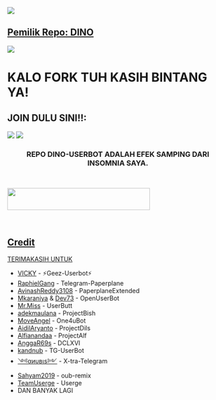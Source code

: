 <p align="center">
  <a href="https://github.com/jackblose/DINO-USERBOT">
    
  </a>
  <a href="https://github.com/jackblose/DINO-USERBOT">
  </a>
</p>  


<a href="https://t.me/tutorialjackbot"><img src="https://img.shields.io/badge/KODE%20PENILAIAN-A+-blue.svg?style=for-the-badge&logo=Factor.">

## Pemilik Repo: DINO
[<img src="https://media0.giphy.com/media/ya4eevXU490Iw/giphy.gif">](https://t.me/enjoyyourmilk)
##
##
# KALO FORK TUH KASIH BINTANG YA!

## JOIN DULU SINI!!:

<a href="https://t.me/temanesiaonline"><img src="https://img.shields.io/badge/Join-%20TEMANESIA ONLINE-black.svg?style=for-the-badge&logo=Telegram"></a>
<a href="https://t.me/racauanhatii"><img src="https://img.shields.io/badge/Channel-%20RACAUAN HATI-purple.svg?style=for-the-badge&logo=Telegram"></a>



<h3 align="center">REPO DINO-USERBOT ADALAH EFEK SAMPING DARI INSOMNIA SAYA.</h3>
<p align="center">&nbsp;</p>


<a href="https://heroku.com/deploy?template=https://github.com/jackblose/JACKBOT.git"><img src="https://img.shields.io/badge/Deploy%20To%20Heroku-black?style=flat&logo=Heroku" width="325" height="50.100" />

<br>
</p>

## Credit
TERIMAKASIH UNTUK

*   [VICKY](https://github.com/vckyou) - ⚡Geez-Userbot⚡
*   [RaphielGang](https://github.com/RaphielGang) - Telegram-Paperplane
*   [AvinashReddy3108](https://github.com/AvinashReddy3108) - PaperplaneExtended
*   [Mkaraniya](https://github.com/mkaraniya) & [Dev73](https://github.com/Devp73) - OpenUserBot
*   [Mr.Miss](https://github.com/keselekpermen69) - UserButt
*   [adekmaulana](https://github.com/adekmaulana) - ProjectBish
*   [MoveAngel](https://github.com/MoveAngel) - One4uBot
*   [AidilAryanto](https://github.com/aidilaryanto) - ProjectDils 
*   [Alfianandaa](https://github.com/alfianandaa/ProjectAlf) - ProjectAlf
*   [AnggaR69s](https://github.com/GengKapak/DCLXVI) - DCLXVI
*   [kandnub](https://github.com/kandnub) - TG-UserBot
*   [༺αиυвιѕ༻](https://github.com/Dark-Princ3) - X-tra-Telegram
*   [Sahyam2019](https://github.com/sahyam2019/oub-remix) - oub-remix
*   [TeamUserge](https://github.com/UsergeTeam/Userge) - Userge
*   DAN BANYAK LAGI 
